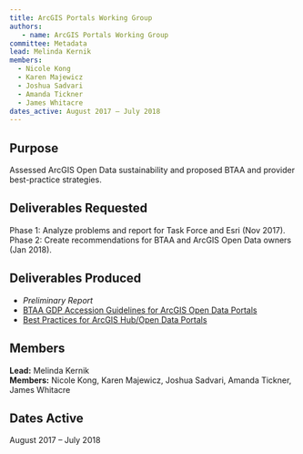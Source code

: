 ```yaml
---
title: ArcGIS Portals Working Group
authors:
   - name: ArcGIS Portals Working Group
committee: Metadata
lead: Melinda Kernik
members:
  - Nicole Kong
  - Karen Majewicz
  - Joshua Sadvari
  - Amanda Tickner
  - James Whitacre
dates_active: August 2017 – July 2018
---
```


## Purpose

Assessed ArcGIS Open Data sustainability and proposed BTAA and provider best-practice strategies.

## Deliverables Requested

Phase 1: Analyze problems and report for Task Force and Esri (Nov 2017). Phase 2: Create recommendations for BTAA and ArcGIS Open Data owners (Jan 2018).

## Deliverables Produced

- *Preliminary Report*
- [BTAA GDP Accession Guidelines for ArcGIS Open Data Portals](../../library/accession-guidelines-arcgis-portals/)
- [Best Practices for ArcGIS Hub/Open Data Portals](../../library/best-practices-open-data-portals/)

## Members

**Lead:** Melinda Kernik  
**Members:** Nicole Kong, Karen Majewicz, Joshua Sadvari, Amanda Tickner, James Whitacre

## Dates Active

August 2017 – July 2018
